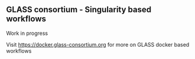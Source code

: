 ## GLASS consortium - Singularity based workflows

Work in progress

Visit https://docker.glass-consortium.org for more on GLASS docker based workflows
